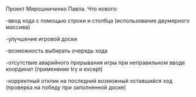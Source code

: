Проект Мирошниченко Павла.
Что нового:

-ввод хода с помощью строки и столбца (использование двумерного массива)

-улучшение игровой доски

-возможность выбирать очередь хода

-отсутствие аварийного прерывания игры при неправильном вводе координат (применение try и except)

-корректный отклик на последний возможный оставшийся ход (проверка на победу при заполненной доске)
